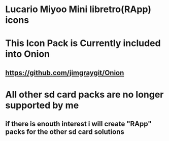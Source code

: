 # Lucario Miyoo Mini libretro(RApp) icons

# This Icon Pack is Currently included into Onion
## https://github.com/jimgraygit/Onion
#
# All other sd card packs are no longer supported by me
## if there is enouth interest i will create "RApp" packs for the other sd card solutions
